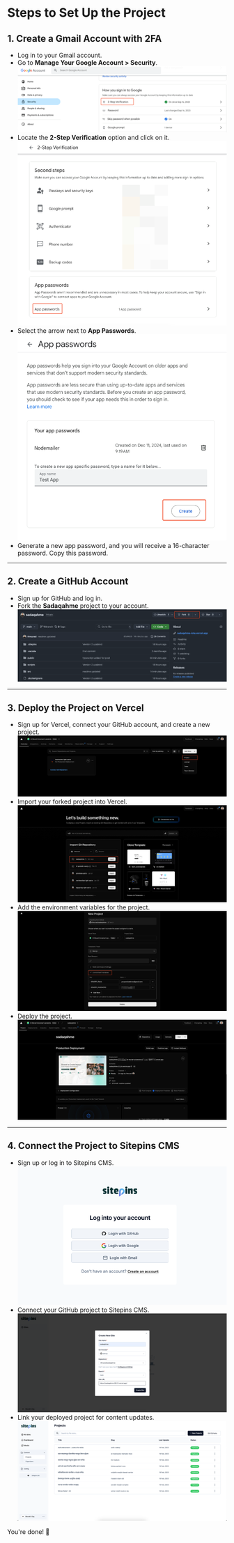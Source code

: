 # Steps to Set Up the Project

## 1. Create a Gmail Account with 2FA

- Log in to your Gmail account.
- Go to **Manage Your Google Account > Security**.
  ![Screenshot_1](https://raw.githubusercontent.com/tfmurad/images-shopify-commerce/refs/heads/main/sadaqahme/1.png)
- Locate the **2-Step Verification** option and click on it.
  ![Screenshot_2](https://raw.githubusercontent.com/tfmurad/images-shopify-commerce/refs/heads/main/sadaqahme/2.png)
- Select the arrow next to **App Passwords**.
  ![Screenshot_3](https://raw.githubusercontent.com/tfmurad/images-shopify-commerce/refs/heads/main/sadaqahme/3.png)
- Generate a new app password, and you will receive a 16-character password. Copy this password.

---

## 2. Create a GitHub Account

- Sign up for GitHub and log in.
- Fork the **Sadaqahme** project to your account.
  ![Screenshot_4](https://raw.githubusercontent.com/tfmurad/images-shopify-commerce/refs/heads/main/sadaqahme/4.png)

---

## 3. Deploy the Project on Vercel

- Sign up for Vercel, connect your GitHub account, and create a new project.
  ![Screenshot_6](https://raw.githubusercontent.com/tfmurad/images-shopify-commerce/refs/heads/main/sadaqahme/6.png)
- Import your forked project into Vercel.
  ![Screenshot_7](https://raw.githubusercontent.com/tfmurad/images-shopify-commerce/refs/heads/main/sadaqahme/7.png)
- Add the environment variables for the project.
  ![Screenshot_8](https://raw.githubusercontent.com/tfmurad/images-shopify-commerce/refs/heads/main/sadaqahme/8.png)
- Deploy the project.
  ![Screenshot_9](https://raw.githubusercontent.com/tfmurad/images-shopify-commerce/refs/heads/main/sadaqahme/9.png)

---

## 4. Connect the Project to Sitepins CMS

- Sign up or log in to Sitepins CMS.
  ![Screenshot_10](https://raw.githubusercontent.com/tfmurad/images-shopify-commerce/refs/heads/main/sadaqahme/10.png)
- Connect your GitHub project to Sitepins CMS.
  ![Screenshot_11](https://raw.githubusercontent.com/tfmurad/images-shopify-commerce/refs/heads/main/sadaqahme/11.png)
- Link your deployed project for content updates.
  ![Screenshot_12](https://raw.githubusercontent.com/tfmurad/images-shopify-commerce/refs/heads/main/sadaqahme/12.png)

You're done! 🎉
